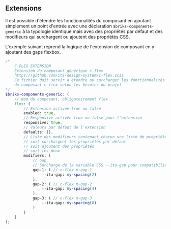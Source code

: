 ## Extensions

Il est possible d'étendre les fonctionnalités du composant en ajoutant simplement un point d'entrée avec une déclaration `$briks-components-generic` à la typologie identique mais avec des propriétés par défaut et des modifieurs qui surchargent ou ajoutent des propriétés CSS.

L'exemple suivant reprend la logique de l'extension de composant en y ajoutant des gaps flexbox.

```scss
/*
    C-FLEX EXTENSION
    Extension du composant générique c-flex
    https://github.com/ita-design-system/c-flex.scss
    Ce fichier doit servir à étendre ou surcharger les fonctionnalités
    du composant c-flex selon les besoins du projet
*/
$briks-components-generic: (
    // Nom du composant, obligatoirement flex
    flex: ( 
        // Extension activée true ou false
        enabled: true, 
        // Responsive activée true ou false pour l'extension
        responsive: true, 
        // Valeurs par défaut de l'extension
        defaults: (),
        // Liste des modifieurs contenant chacun une liste de propriétés qui 
        // soit surchargent les propriétés par défaut
        // soit ajoutent des propriétés
        // soit les deux
        modifiers: ( 
            // Gap
            // Surcharge de la variable CSS --ita-gap pour compatibilité avec c-dim
            gap-1: ( // c-flex m-gap-1
                --ita-gap: my-spacing(2)
            ),
            gap-2: ( // c-flex m-gap-2
                --ita-gap: my-spacing(4)
            ),
            gap-3: ( // c-flex m-gap-3
                --ita-gap: my-spacing(8)
            )
        )
    )
);
```